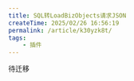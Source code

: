 ```yaml
---
title: SQL转LoadBizObjects请求JSON
createTime: 2025/02/26 16:56:19
permalink: /article/k30yzk8t/
tags:
    - 插件
---
```


待迁移